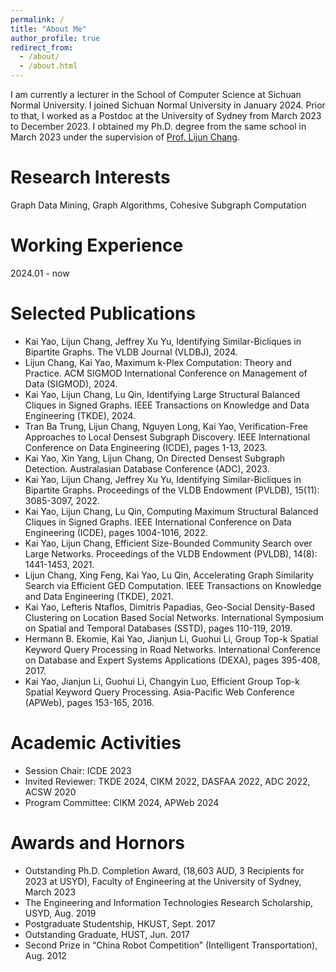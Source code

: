 ```yaml
---
permalink: /
title: "About Me"
author_profile: true
redirect_from: 
  - /about/
  - /about.html
---
```


I am currently a lecturer in the School of Computer Science at Sichuan Normal University. I joined Sichuan Normal University in January 2024. Prior to that, I worked as a Postdoc at the University of Sydney from March 2023 to December 2023. I obtained my Ph.D. degree from the same school in March 2023 under the supervision of [Prof. Lijun Chang](https://lijunchang.github.io/index.html).


Research Interests
======
Graph Data Mining, Graph Algorithms, Cohesive Subgraph Computation

Working Experience
======
2024.01 - now


Selected Publications
======
- Kai Yao, Lijun Chang, Jeffrey Xu Yu, Identifying Similar-Bicliques in Bipartite Graphs. The VLDB Journal (VLDBJ), 2024.
- Lijun Chang, Kai Yao, Maximum k-Plex Computation: Theory and Practice. ACM SIGMOD International Conference on Management of Data (SIGMOD), 2024.
- Kai Yao, Lijun Chang, Lu Qin, Identifying Large Structural Balanced Cliques in Signed Graphs. IEEE Transactions on Knowledge and Data Engineering (TKDE), 2024.
- Tran Ba Trung, Lijun Chang, Nguyen Long, Kai Yao, Verification-Free Approaches to Local Densest Subgraph Discovery. IEEE International Conference on Data Engineering (ICDE), pages 1-13, 2023.
- Kai Yao, Xin Yang, Lijun Chang, On Directed Densest Subgraph Detection. Australasian Database Conference (ADC), 2023.
- Kai Yao, Lijun Chang, Jeffrey Xu Yu, Identifying Similar-Bicliques in Bipartite Graphs. Proceedings of the VLDB Endowment (PVLDB), 15(11): 3085-3097, 2022.
- Kai Yao, Lijun Chang, Lu Qin, Computing Maximum Structural Balanced Cliques in Signed Graphs. IEEE International Conference on Data Engineering (ICDE), pages 1004-1016, 2022.
- Kai Yao, Lijun Chang, Efficient Size-Bounded Community Search over Large Networks. Proceedings of the VLDB Endowment (PVLDB), 14(8): 1441-1453, 2021.
- Lijun Chang, Xing Feng, Kai Yao, Lu Qin, Accelerating Graph Similarity Search via Efficient GED Computation. IEEE Transactions on Knowledge and Data Engineering (TKDE), 2021.
- Kai Yao, Lefteris Ntaflos, Dimitris Papadias, Geo-Social Density-Based Clustering on Location Based Social Networks. International Symposium on Spatial and Temporal Databases (SSTD), pages 110-119, 2019.
- Hermann B. Ekomie, Kai Yao, Jianjun Li, Guohui Li, Group Top-k Spatial Keyword Query Processing in Road Networks. International Conference on Database and Expert Systems Applications (DEXA), pages 395-408, 2017.
- Kai Yao, Jianjun Li, Guohui Li, Changyin Luo, Efficient Group Top-k Spatial Keyword Query Processing. Asia-Pacific Web Conference (APWeb), pages 153-165, 2016.

Academic Activities
======
- Session Chair: ICDE 2023
- Invited Reviewer: TKDE 2024, CIKM 2022, DASFAA 2022, ADC 2022, ACSW 2020
- Program Committee: CIKM 2024, APWeb 2024

Awards and Hornors
======
- Outstanding Ph.D. Completion Award, (18,603 AUD, 3 Recipients for 2023 at USYD), Faculty of Engineering at the University of Sydney, March 2023
- The Engineering and Information Technologies Research Scholarship, USYD, Aug. 2019
- Postgraduate Studentship, HKUST, Sept. 2017
- Outstanding Graduate, HUST, Jun. 2017
- Second Prize in “China Robot Competition” (Intelligent Transportation), Aug. 2012
